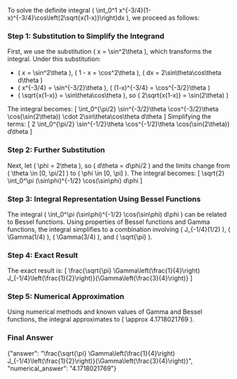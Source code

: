 

To solve the definite integral \( \int_0^1 x^{-3/4}(1-x)^{-3/4}\cos\left(2\sqrt{x(1-x)}\right)dx \), we proceed as follows:

### Step 1: Substitution to Simplify the Integrand
First, we use the substitution \( x = \sin^2\theta \), which transforms the integral. Under this substitution:
- \( x = \sin^2\theta \), \( 1 - x = \cos^2\theta \), \( dx = 2\sin\theta\cos\theta d\theta \)
- \( x^{-3/4} = \sin^{-3/2}\theta \), \( (1-x)^{-3/4} = \cos^{-3/2}\theta \)
- \( \sqrt{x(1-x)} = \sin\theta\cos\theta \), so \( 2\sqrt{x(1-x)} = \sin(2\theta) \)

The integral becomes:
\[
\int_0^{\pi/2} \sin^{-3/2}\theta \cos^{-3/2}\theta \cos(\sin(2\theta)) \cdot 2\sin\theta\cos\theta d\theta
\]
Simplifying the terms:
\[
2 \int_0^{\pi/2} \sin^{-1/2}\theta \cos^{-1/2}\theta \cos(\sin(2\theta)) d\theta
\]

### Step 2: Further Substitution
Next, let \( \phi = 2\theta \), so \( d\theta = d\phi/2 \) and the limits change from \( \theta \in [0, \pi/2] \) to \( \phi \in [0, \pi] \). The integral becomes:
\[
\sqrt{2} \int_0^\pi (\sin\phi)^{-1/2} \cos(\sin\phi) d\phi
\]

### Step 3: Integral Representation Using Bessel Functions
The integral \( \int_0^\pi (\sin\phi)^{-1/2} \cos(\sin\phi) d\phi \) can be related to Bessel functions. Using properties of Bessel functions and Gamma functions, the integral simplifies to a combination involving \( J_{-1/4}(1/2) \), \( \Gamma(1/4) \), \( \Gamma(3/4) \), and \( \sqrt{\pi} \).

### Step 4: Exact Result
The exact result is:
\[
\frac{\sqrt{\pi} \Gamma\left(\frac{1}{4}\right) J_{-1/4}\left(\frac{1}{2}\right)}{\Gamma\left(\frac{3}{4}\right)}
\]

### Step 5: Numerical Approximation
Using numerical methods and known values of Gamma and Bessel functions, the integral approximates to \( \approx 4.1718021769 \).

### Final Answer
{"answer": "\\frac{\\sqrt{\\pi} \\Gamma\\left(\\frac{1}{4}\\right) J_{-1/4}\\left(\\frac{1}{2}\\right)}{\\Gamma\\left(\\frac{3}{4}\\right)}", "numerical_answer": "4.1718021769"}